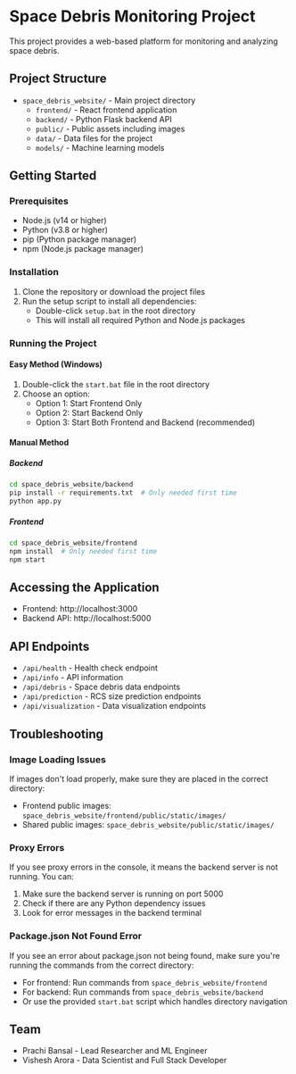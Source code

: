 # Space Debris Monitoring Project

This project provides a web-based platform for monitoring and analyzing space debris.

## Project Structure

- `space_debris_website/` - Main project directory
  - `frontend/` - React frontend application
  - `backend/` - Python Flask backend API
  - `public/` - Public assets including images
  - `data/` - Data files for the project
  - `models/` - Machine learning models

## Getting Started

### Prerequisites

- Node.js (v14 or higher)
- Python (v3.8 or higher)
- pip (Python package manager)
- npm (Node.js package manager)

### Installation

1. Clone the repository or download the project files
2. Run the setup script to install all dependencies:
   - Double-click `setup.bat` in the root directory
   - This will install all required Python and Node.js packages

### Running the Project

#### Easy Method (Windows)

1. Double-click the `start.bat` file in the root directory
2. Choose an option:
   - Option 1: Start Frontend Only
   - Option 2: Start Backend Only
   - Option 3: Start Both Frontend and Backend (recommended)

#### Manual Method

##### Backend

```bash
cd space_debris_website/backend
pip install -r requirements.txt  # Only needed first time
python app.py
```

##### Frontend

```bash
cd space_debris_website/frontend
npm install  # Only needed first time
npm start
```

## Accessing the Application

- Frontend: http://localhost:3000
- Backend API: http://localhost:5000

## API Endpoints

- `/api/health` - Health check endpoint
- `/api/info` - API information
- `/api/debris` - Space debris data endpoints
- `/api/prediction` - RCS size prediction endpoints
- `/api/visualization` - Data visualization endpoints

## Troubleshooting

### Image Loading Issues

If images don't load properly, make sure they are placed in the correct directory:
- Frontend public images: `space_debris_website/frontend/public/static/images/`
- Shared public images: `space_debris_website/public/static/images/`

### Proxy Errors

If you see proxy errors in the console, it means the backend server is not running. You can:
1. Make sure the backend server is running on port 5000
2. Check if there are any Python dependency issues
3. Look for error messages in the backend terminal

### Package.json Not Found Error

If you see an error about package.json not being found, make sure you're running the commands from the correct directory:
- For frontend: Run commands from `space_debris_website/frontend`
- For backend: Run commands from `space_debris_website/backend`
- Or use the provided `start.bat` script which handles directory navigation

## Team

- Prachi Bansal - Lead Researcher and ML Engineer
- Vishesh Arora - Data Scientist and Full Stack Developer
